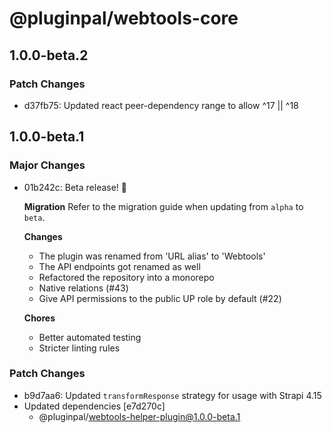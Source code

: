 # @pluginpal/webtools-core

## 1.0.0-beta.2

### Patch Changes

- d37fb75: Updated react peer-dependency range to allow ^17 || ^18

## 1.0.0-beta.1

### Major Changes

- 01b242c: Beta release! :tada:

  **Migration**
  Refer to the migration guide when updating from `alpha` to `beta`.

  **Changes**

  - The plugin was renamed from 'URL alias' to 'Webtools'
  - The API endpoints got renamed as well
  - Refactored the repository into a monorepo
  - Native relations (#43)
  - Give API permissions to the public UP role by default (#22)

  **Chores**

  - Better automated testing
  - Stricter linting rules

### Patch Changes

- b9d7aa6: Updated `transformResponse` strategy for usage with Strapi 4.15
- Updated dependencies [e7d270c]
  - @pluginpal/webtools-helper-plugin@1.0.0-beta.1
